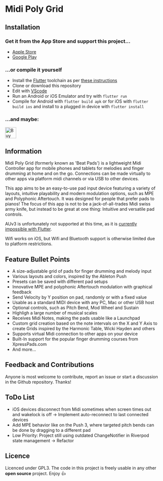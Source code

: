 # Midi Poly Grid

## Installation

### Get it from the App Store and support this project...

- [Apple Store](https://apps.apple.com/us/app/beat-pads/id1633882803)
- [Google Play](https://play.google.com/store/apps/details?id=io.anzio.beat_pads&hl=en_AU&gl=US&pli=1)

### ...or compile it yourself

- Install the [Flutter](https://flutter.dev/) toolchain as per [these instructions](https://docs.flutter.dev/get-started/install)
- Clone or download this repository
- Edit with [VScode](https://code.visualstudio.com/)
- Run an Android or iOS Emulator and try with `flutter run`
- Compile for Android with `flutter build apk` or for iOS with `flutter build ios` and install to a plugged in device with `flutter install`

### ...and maybe:

<a href='https://ko-fi.com/S6S8SP865' target='_blank'><img height='36' style='border:0px;height:36px;' src='https://storage.ko-fi.com/cdn/kofi4.png?v=3' border='0' alt='Buy Me a Coffee at ko-fi.com' /></a>

## Information

Midi Poly Grid (formerly known as 'Beat Pads') is a lightweight Midi Controller app for mobile phones and tablets for melodies and finger drumming at home and on the go. Connections can be made virtually to other apps via platform midi channels or via USB to other devices.

This app aims to be an easy-to-use pad input device featuring a variety of layouts, intuitive playability and modern modulation options, such as MPE and Polyphonic Aftertouch. It was designed for people that prefer pads to pianos! The focus of this app is not to be a jack-of-all-trades Midi swiss army knife, but instead to be great at one thing: Intuitive and versatile pad controls.

AUv3 is unfortunately not supported at this time, as it is [currently impossible with Flutter](https://github.com/flutter/flutter/issues/16092).

Wifi works on iOS, but Wifi and Bluetooth support is otherwise limited due to platform restrictions.

## Feature Bullet Points

- A size-adjustable grid of pads for finger drumming and melody input
- Various layouts and colors, inspired by the Ableton Push
- Presets can be saved with different pad setups
- Innovative MPE and polyphonic Aftertouch modulation with graphical feedback
- Send Velocity by Y position on pad, randomly or with a fixed value
- Usable as a standard MIDI device with any PC, Mac or other USB host
- Optional controls, such as Pitch Bend, Mod Wheel and Sustain
- Highligh a large number of musical scales
- Receives Midi Notes, making the pads usable like a Launchpad
- Custom grid creation based on the note intervals on the X and Y Axis to create Grids inspired by the Harmonic Table, Wicki Hayden and others
- Supports virtual Midi connection to other apps on your device
- Built-In support for the popular finger drumming courses from XpressPads.com
- And more...

## Feedback and Contributions

Anyone is most welcome to contribute, report an issue or start a discussion in the Github repository. Thanks!

## ToDo List

- iOS devices disconnect from Midi sometimes when screen times out and wakelock is off -> Implement auto-reconnect to last connected devices
- Add MPE behavior like on the Push 3, where targeted pitch bends can be done by dragging to a different pad
- Low Priority: Project still using outdated ChangeNotifier in Riverpod state management -> Refactor

## Licence

Licenced under GPL3. The code in this project is freely usable in any other **open source** project. Enjoy 👍

